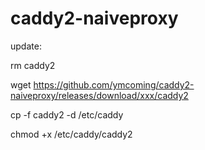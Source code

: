 # caddy2-naiveproxy

update:

rm caddy2

wget https://github.com/ymcoming/caddy2-naiveproxy/releases/download/xxx/caddy2

cp -f caddy2 -d /etc/caddy

chmod +x /etc/caddy/caddy2         

